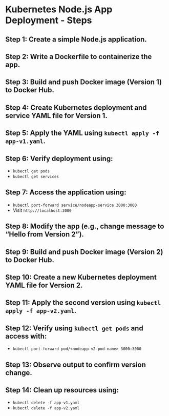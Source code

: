 # Kubernetes Node.js App Deployment - Steps

## Step 1: Create a simple Node.js application.

## Step 2: Write a Dockerfile to containerize the app.

## Step 3: Build and push Docker image (Version 1) to Docker Hub.

## Step 4: Create Kubernetes deployment and service YAML file for Version 1.

## Step 5: Apply the YAML using `kubectl apply -f app-v1.yaml`.

## Step 6: Verify deployment using:
- `kubectl get pods`
- `kubectl get services`

## Step 7: Access the application using:
- `kubectl port-forward service/nodeapp-service 3000:3000`
- Visit `http://localhost:3000`

## Step 8: Modify the app (e.g., change message to “Hello from Version 2”).

## Step 9: Build and push Docker image (Version 2) to Docker Hub.

## Step 10: Create a new Kubernetes deployment YAML file for Version 2.

## Step 11: Apply the second version using `kubectl apply -f app-v2.yaml`.

## Step 12: Verify using `kubectl get pods` and access with:
- `kubectl port-forward pod/<nodeapp-v2-pod-name> 3000:3000`

## Step 13: Observe output to confirm version change.

## Step 14: Clean up resources using:
- `kubectl delete -f app-v1.yaml`
- `kubectl delete -f app-v2.yaml`

